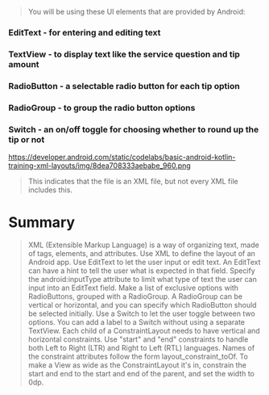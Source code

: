 > You will be using these UI elements that are provided by Android:
### EditText - for entering and editing text
### TextView - to display text like the service question and tip amount
### RadioButton - a selectable radio button for each tip option
### RadioGroup - to group the radio button options
### Switch - an on/off toggle for choosing whether to round up the tip or not

https://developer.android.com/static/codelabs/basic-android-kotlin-training-xml-layouts/img/8dea708333aebabe_960.png


> <!-- this is a comment in XML -->
<!-- this is a
multi-line 
Comment.
And another
Multi-line comment -->

> This indicates that the file is an XML file, but not every XML file includes this.  
<?xml version="1.0" encoding="utf-8"?>


# Summary
> XML (Extensible Markup Language) is a way of organizing text, made of tags, elements, and attributes.
> Use XML to define the layout of an Android app.
> Use EditText to let the user input or edit text.
> An EditText can have a hint to tell the user what is expected in that field.
> Specify the android:inputType attribute to limit what type of text the user can input into an EditText field.
> Make a list of exclusive options with RadioButtons, grouped with a RadioGroup.
> A RadioGroup can be vertical or horizontal, and you can specify which RadioButton should be selected initially.
> Use a Switch to let the user toggle between two options.
> You can add a label to a Switch without using a separate TextView.
> Each child of a ConstraintLayout needs to have vertical and horizontal constraints.
> Use "start" and "end" constraints to handle both Left to Right (LTR) and Right to Left (RTL) languages.
> Names of the constraint attributes follow the form layout_constraint<Source>_to<Target>Of.
> To make a View as wide as the ConstraintLayout it's in, constrain the start and end to the start and end of the parent, and set the width to 0dp.
